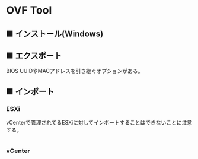# OVF Tool
## ■ インストール(Windows)

## ■ エクスポート
BIOS UUIDやMACアドレスを引き継ぐオプションがある。

## ■ インポート
### ESXi
vCenterで管理されてるESXiに対してインポートすることはできないことに注意する。
```
```

### vCenter
```
```
